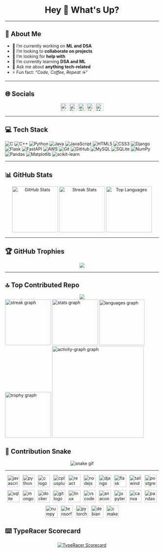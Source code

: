 <h1 align="center">Hey 👋 What's Up?</h1>

---

## 💫 About Me
- 🔭 I’m currently working on **ML and DSA**  
- 👯 I’m looking to **collaborate on projects**  
- 🤝 I’m looking for **help with**  
- 🌱 I’m currently learning **DSA and ML**  
- 💬 Ask me about **anything tech-related**  
- ⚡ Fun fact: _“Code, Coffee, Repeat ☕”_

---

## 🌐 Socials
<div align="center">
  <a href="https://www.linkedin.com/in/ganesh-nikhil-068470241/"><img src="https://img.shields.io/static/v1?message=LinkedIn&logo=linkedin&color=0077B5&logoColor=white&style=for-the-badge" height="25" alt="LinkedIn" /></a>
  <a href="https://discord.com/"><img src="https://img.shields.io/static/v1?message=Discord&logo=discord&color=7289DA&logoColor=white&style=for-the-badge" height="25" alt="Discord" /></a>
  <a href="https://gitlab.com/"><img src="https://img.shields.io/static/v1?message=GitLab&logo=gitlab&color=FC6D26&logoColor=white&style=for-the-badge" height="25" alt="GitLab" /></a>
  <a href="https://www.youtube.com/@cythonboy"><img src="https://img.shields.io/static/v1?message=YouTube&logo=youtube&color=FF0000&logoColor=white&style=for-the-badge" height="25" alt="YouTube" /></a>
  <a href="https://medium.com/@ganeshnikhil124"><img src="https://img.shields.io/static/v1?message=Medium&logo=medium&color=12100E&logoColor=white&style=for-the-badge" height="25" alt="Medium" /></a>
</div>

---

## 💻 Tech Stack
![C](https://img.shields.io/badge/C-%2300599C.svg?style=plastic&logo=c&logoColor=white)
![C++](https://img.shields.io/badge/C++-%2300599C.svg?style=plastic&logo=c%2B%2B&logoColor=white)
![Python](https://img.shields.io/badge/Python-3670A0?style=plastic&logo=python&logoColor=ffdd54)
![Java](https://img.shields.io/badge/Java-%23ED8B00.svg?style=plastic&logo=openjdk&logoColor=white)
![JavaScript](https://img.shields.io/badge/JavaScript-%23323330.svg?style=plastic&logo=javascript&logoColor=%23F7DF1E)
![HTML5](https://img.shields.io/badge/HTML5-%23E34F26.svg?style=plastic&logo=html5&logoColor=white)
![CSS3](https://img.shields.io/badge/CSS3-%231572B6.svg?style=plastic&logo=css3&logoColor=white)
![Django](https://img.shields.io/badge/Django-%23092E20.svg?style=plastic&logo=django&logoColor=white)
![Flask](https://img.shields.io/badge/Flask-%23000.svg?style=plastic&logo=flask&logoColor=white)
![FastAPI](https://img.shields.io/badge/FastAPI-005571?style=plastic&logo=fastapi)
![AWS](https://img.shields.io/badge/AWS-%23FF9900.svg?style=plastic&logo=amazon-aws&logoColor=white)
![Git](https://img.shields.io/badge/Git-%23F05033.svg?style=plastic&logo=git&logoColor=white)
![GitHub](https://img.shields.io/badge/GitHub-%23121011.svg?style=plastic&logo=github&logoColor=white)
![MySQL](https://img.shields.io/badge/MySQL-4479A1.svg?style=plastic&logo=mysql&logoColor=white)
![SQLite](https://img.shields.io/badge/SQLite-%2307405e.svg?style=plastic&logo=sqlite&logoColor=white)
![NumPy](https://img.shields.io/badge/NumPy-%23013243.svg?style=plastic&logo=numpy&logoColor=white)
![Pandas](https://img.shields.io/badge/Pandas-%23150458.svg?style=plastic&logo=pandas&logoColor=white)
![Matplotlib](https://img.shields.io/badge/Matplotlib-%23ffffff.svg?style=plastic&logo=Matplotlib&logoColor=black)
![scikit-learn](https://img.shields.io/badge/scikit--learn-%23F7931E.svg?style=plastic&logo=scikit-learn&logoColor=white)

---

## 📊 GitHub Stats
<div align="center">
  <img src="https://github-readme-stats.vercel.app/api?username=ganeshnikhil&theme=dark&hide_border=false&include_all_commits=true&count_private=false" height="150" alt="GitHub Stats" />
  <img src="https://github-readme-streak-stats.herokuapp.com/?user=ganeshnikhil&theme=dark&hide_border=false" height="150" alt="Streak Stats" />
  <img src="https://github-readme-stats.vercel.app/api/top-langs/?username=ganeshnikhil&theme=dark&hide_border=false&include_all_commits=true&count_private=false&layout=compact" height="150" alt="Top Languages" />
</div>

---

## 🏆 GitHub Trophies
<div align="center">
  <img src="https://github-profile-trophy.vercel.app/?username=ganeshnikhil&theme=radical&no-frame=false&no-bg=true&margin-w=4" />
</div>

---

## 🔝 Top Contributed Repo
<div align="center">
  <img src="https://github-contributor-stats.vercel.app/api?username=ganeshnikhil&limit=5&theme=dark&combine_all_yearly_contributions=true" />
</div>

<div align="left">
  <img src="https://streak-stats.demolab.com?user=ganeshnikhil&locale=en&mode=daily&theme=merko&hide_border=false&border_radius=5&order=3" height="150" alt="streak graph"  />
  <img src="https://github-readme-stats.vercel.app/api?username=ganeshnikhil&hide_title=false&hide_rank=false&show_icons=true&include_all_commits=true&count_private=true&disable_animations=false&theme=tokyonight&locale=en&hide_border=false&order=1" height="150" alt="stats graph"  />
  <img src="https://github-readme-stats.vercel.app/api/top-langs?username=ganeshnikhil&locale=en&hide_title=false&layout=compact&card_width=320&langs_count=5&theme=onedark&hide_border=false&order=2" height="149" alt="languages graph"  />
  <img src="https://github-profile-trophy.vercel.app?username=ganeshnikhil&theme=dracula&column=-1&row=1&margin-w=8&margin-h=8&no-bg=true&no-frame=false&order=4" height="150" alt="trophy graph"  />
  <img src="https://github-readme-activity-graph.vercel.app/graph?username=ganeshnikhil&radius=16&theme=chartreuse-dark&area=true&order=5" height="300" alt="activity-graph graph"  />
</div>

## 🐍 Contribution Snake
<div align="center">
  
  ![snake gif](github-contribution-grid-snake-dark.svg)
</div>

---
<div style="display: flex; flex-wrap: wrap; justify-content: center; gap: 10px;">
  <img src="https://skillicons.dev/icons?i=js" height="40" alt="javascript logo" />
  <img src="https://cdn.jsdelivr.net/gh/devicons/devicon/icons/python/python-original.svg" height="40" alt="python logo" />
  <img src="https://cdn.jsdelivr.net/gh/devicons/devicon/icons/c/c-original.svg" height="40" alt="c logo" />
  <img src="https://cdn.jsdelivr.net/gh/devicons/devicon/icons/cplusplus/cplusplus-original.svg" height="40" alt="cplusplus logo" />
  <img src="https://cdn.jsdelivr.net/gh/devicons/devicon/icons/react/react-original.svg" height="40" alt="react logo" />
  <img src="https://cdn.jsdelivr.net/gh/devicons/devicon/icons/nodejs/nodejs-original.svg" height="40" alt="nodejs logo" />
  <img src="https://cdn.jsdelivr.net/gh/devicons/devicon/icons/django/django-plain.svg" height="40" alt="django logo" />
  <img src="https://cdn.jsdelivr.net/gh/devicons/devicon/icons/flask/flask-original.svg" height="40" alt="flask logo" />
  <img src="https://cdn.jsdelivr.net/gh/devicons/devicon/icons/tailwindcss/tailwindcss-original-wordmark.svg" height="40" alt="tailwindcss logo" />
  <img src="https://cdn.jsdelivr.net/gh/devicons/devicon/icons/postgresql/postgresql-original.svg" height="40" alt="postgresql logo" />
  <img src="https://cdn.jsdelivr.net/gh/devicons/devicon/icons/sqlite/sqlite-original.svg" height="40" alt="sqlite logo" />
  <img src="https://cdn.jsdelivr.net/gh/devicons/devicon/icons/mongodb/mongodb-original.svg" height="40" alt="mongodb logo" />
  <img src="https://cdn.jsdelivr.net/gh/devicons/devicon/icons/docker/docker-original.svg" height="40" alt="docker logo" />
  <img src="https://cdn.jsdelivr.net/gh/devicons/devicon/icons/git/git-original.svg" height="40" alt="git logo" />
  <img src="https://cdn.jsdelivr.net/gh/devicons/devicon/icons/linux/linux-original.svg" height="40" alt="linux logo" />
  <img src="https://cdn.jsdelivr.net/gh/devicons/devicon/icons/vscode/vscode-original-wordmark.svg" height="40" alt="vscode logo" />
  <img src="https://cdn.jsdelivr.net/gh/devicons/devicon/icons/anaconda/anaconda-original.svg" height="40" alt="anaconda logo" />
  <img src="https://cdn.jsdelivr.net/gh/devicons/devicon/icons/jupyter/jupyter-original.svg" height="40" alt="jupyter logo" />
  <img src="https://cdn.jsdelivr.net/gh/devicons/devicon/icons/canva/canva-original.svg" height="40" alt="canva logo" />
  <img src="https://cdn.jsdelivr.net/gh/devicons/devicon/icons/pandas/pandas-original.svg" height="40" alt="pandas logo" />
  <img src="https://cdn.jsdelivr.net/gh/devicons/devicon/icons/numpy/numpy-original.svg" height="40" alt="numpy logo" />
  <img src="https://cdn.jsdelivr.net/gh/devicons/devicon/icons/tensorflow/tensorflow-original.svg" height="40" alt="tensorflow logo" />
  <img src="https://cdn.jsdelivr.net/gh/devicons/devicon/icons/pytorch/pytorch-original.svg" height="40" alt="pytorch logo" />
  <img src="https://cdn.jsdelivr.net/gh/devicons/devicon/icons/debian/debian-original.svg" height="40" alt="debian logo" />
  <img src="https://cdn.jsdelivr.net/gh/devicons/devicon/icons/cmake/cmake-original.svg" height="40" alt="cmake logo" />
</div>

###
## ⌨️ TypeRacer Scorecard
<div align="center">
  <a href="https://data.typeracer.com/pit/profile?user=cython_boy&ref=badge" target="_top">
    <img src="https://data.typeracer.com/misc/badge?user=cython_boy" border="0" alt="TypeRacer Scorecard" />
  </a>
</div>
<!-- Proudly created with GPRM ( https://gprm.itsvg.in ) -->

